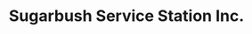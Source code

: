 ---
title: "Sugarbush Service Station Inc."
url: /warren/sugarbush-service-station-inc/
shop: Autowerkstatt
---